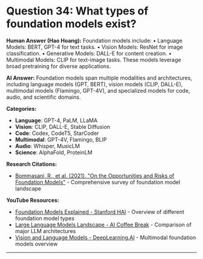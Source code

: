 # Question 34: What types of foundation models exist?

**Human Answer (Hao Hoang):**
Foundation models include:
• Language Models: BERT, GPT-4 for text tasks.
• Vision Models: ResNet for image classification.
• Generative Models: DALL-E for content creation.
• Multimodal Models: CLIP for text-image tasks.
These models leverage broad pretraining for diverse applications.

**AI Answer:**
Foundation models span multiple modalities and architectures, including language models (GPT, BERT), vision models (CLIP, DALL-E), multimodal models (Flamingo, GPT-4V), and specialized models for code, audio, and scientific domains.

**Categories:**
- **Language**: GPT-4, PaLM, LLaMA
- **Vision**: CLIP, DALL-E, Stable Diffusion
- **Code**: Codex, CodeT5, StarCoder
- **Multimodal**: GPT-4V, Flamingo, BLIP
- **Audio**: Whisper, MusicLM
- **Science**: AlphaFold, ProteinLM

**Research Citations:**
- [Bommasani, R., et al. (2021). "On the Opportunities and Risks of Foundation Models"](https://arxiv.org/abs/2108.07258) - Comprehensive survey of foundation model landscape

**YouTube Resources:**
- [Foundation Models Explained - Stanford HAI](https://www.youtube.com/watch?v=hcRHfxFGGp8) - Overview of different foundation model types
- [Large Language Models Landscape - AI Coffee Break](https://www.youtube.com/watch?v=Fg8dxjJ8z3I) - Comparison of major LLM architectures
- [Vision and Language Models - DeepLearning.AI](https://www.youtube.com/watch?v=Fg8dxjJ8z3I) - Multimodal foundation models overview

---


